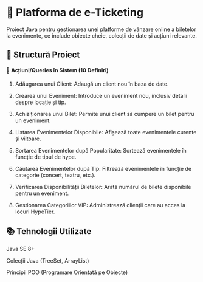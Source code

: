 
# 📄 Platforma de e-Ticketing

Proiect Java pentru gestionarea unei platforme de vânzare online a biletelor la evenimente, ce include obiecte cheie, colecții de date și acțiuni relevante.


## 🚀 Structură Proiect

#### 📌 Acțiuni/Queries în Sistem (10 Definiri)
1. Adăugarea unui Client:
Adaugă un client nou în baza de date.

2. Crearea unui Eveniment:
Introduce un eveniment nou, inclusiv detalii despre locație și tip.

3. Achiziționarea unui Bilet:
Permite unui client să cumpere un bilet pentru un eveniment.

4. Listarea Evenimentelor Disponibile:
Afișează toate evenimentele curente și viitoare.

5. Sortarea Evenimentelor după Popularitate:
Sortează evenimentele în funcție de tipul de hype.

6. Căutarea Evenimentelor după Tip:
Filtrează evenimentele în funcție de categorie (concert, teatru, etc.).

7. Verificarea Disponibilității Biletelor:
Arată numărul de bilete disponibile pentru un eveniment.

8. Gestionarea Categoriilor VIP:
Administrează clienții care au acces la locuri HypeTier.

## 📚 Tehnologii Utilizate


Java SE 8+

Colecții Java (TreeSet, ArrayList)

Principii POO (Programare Orientată pe Obiecte)
